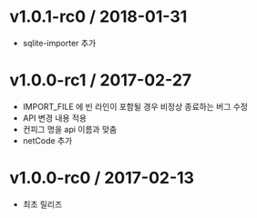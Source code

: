 v1.0.1-rc0 / 2018-01-31
===================
* sqlite-importer 추가

v1.0.0-rc1 / 2017-02-27
===================
* IMPORT_FILE 에 빈 라인이 포함될 경우 비정상 종료하는 버그 수정
* API 변경 내용 적용
* 컨피그 명을 api 이름과 맞춤
* netCode 추가

v1.0.0-rc0 / 2017-02-13
===================
* 최초 릴리즈

